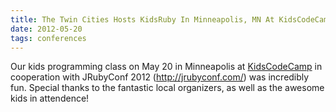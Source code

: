 ```yaml
---
title: The Twin Cities Hosts KidsRuby In Minneapolis, MN At KidsCodeCamp Before JRubyConf Conference 2012
date: 2012-05-20
tags: conferences
---
```


<p class="article">
	Our kids programming class on May 20 in Minneapolis at <a href="http://kidscodecamp.com/">KidsCodeCamp</a> in cooperation with JRubyConf 2012 (<a href="http://jrubyconf.com/">http://jrubyconf.com/</a>) was incredibly fun. Special thanks to the fantastic local organizers, as well as the awesome kids in attendence!
</p>
